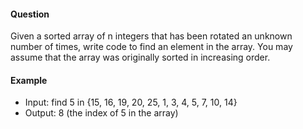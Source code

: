 #### Question

Given a sorted array of n integers that has been rotated an unknown number of times, write code to find an element in the array. You may assume that the array was originally sorted in increasing order.

#### Example

- Input: find 5 in {15, 16, 19, 20, 25, 1, 3, 4, 5, 7, 10, 14}
- Output: 8 (the index of 5 in the array)
